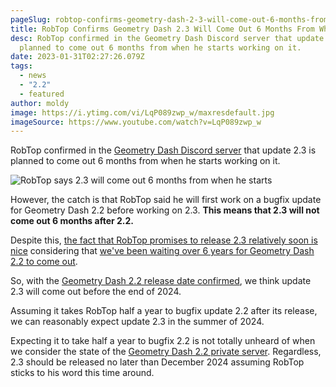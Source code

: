 ```yaml
---
pageSlug: robtop-confirms-geometry-dash-2-3-will-come-out-6-months-from-when-he-starts
title: RobTop Confirms Geometry Dash 2.3 Will Come Out 6 Months From When He Starts
desc: RobTop confirmed in the Geometry Dash Discord server that update 2.3 is
  planned to come out 6 months from when he starts working on it.
date: 2023-01-31T02:27:26.079Z
tags:
  - news
  - "2.2"
  - featured
author: moldy
image: https://i.ytimg.com/vi/LqP089zwp_w/maxresdefault.jpg
imageSource: https://www.youtube.com/watch?v=LqP089zwp_w
---
```

RobTop confirmed in the [Geometry Dash Discord server](/posts/geometry-dash-discord-server-how-to-join-request-levels/) that update 2.3 is planned to come out 6 months from when he starts working on it.

![RobTop says 2.3 will come out 6 months from when he starts](https://media.discordapp.net/attachments/392087938239954950/1069802705138241556/image.png)

However, the catch is that RobTop said he will first work on a bugfix update for Geometry Dash 2.2 before working on 2.3. **This means that 2.3 will not come out 6 months after 2.2.**

Despite this, [the fact that RobTop promises to release 2.3 relatively soon is nice](/posts/robtop-says-he-will-never-make-an-update-as-big-as-2-2-ever-again/) considering that [we've been waiting over 6 years for Geometry Dash 2.2 to come out](/posts/geometry-dash-2-2-wait-turns-6-years-old/).

So, with the [Geometry Dash 2.2 release date confirmed](/posts/geometry-dash-2-2-release-date-confirmed-2023/), we think update 2.3 will come out before the end of 2024.

Assuming it takes RobTop half a year to bugfix update 2.2 after its release, we can reasonably expect update 2.3 in the summer of 2024.

Expecting it to take half a year to bugfix 2.2 is not totally unheard of when we consider the state of the [Geometry Dash 2.2 private server](/posts/geometry-dash-2-2-private-server-download-install/). Regardless, 2.3 should be released no later than December 2024 assuming RobTop sticks to his word this time around.